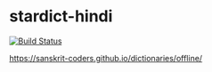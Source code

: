 # stardict-hindi
[![Build Status](https://travis-ci.com/indic-dict/stardict-hindi.svg?branch=master)](https://travis-ci.com/indic-dict/stardict-hindi) 

https://sanskrit-coders.github.io/dictionaries/offline/
